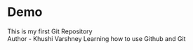 # Demo
This is my first Git Repository
<br>
Author - Khushi Varshney 
Learning how to use Github and Git